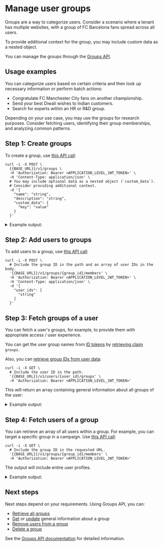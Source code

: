 # Manage user groups

Groups are a way to categorize users. Consider a scenario where a tenant has multiple websites, with a group of FC Barcelona fans spread across all users. 

To provide additional context for the group, you may include custom data as a nested object.  

You can manage the groups through the [Groups API]().  

## Usage examples  

You can categorize users based on certain criteria and then look up necessary information or perform batch actions:  

- Congratulate FC Manchester City fans on another championship.
- Send your best Diwali wishes to Indian customers.
- Search for experts within an HR or R&D group.

Depending on your use case, you may use the groups for research purposes. Consider fetching users, identifying their group memberships, and analyzing common patterns.  

## Step 1: Create groups  

To create a group, use [this API call]():  

```shell
curl -i -X POST \
  {{BASE_URL}}/v1/groups \
  -H 'Authorization: Bearer <APPLICATION_LEVEL_JWT_TOKEN>' \
  -H 'Content-Type: application/json' \
  # You may include optional data as a nested object (`custom_data`).
  # Consider providing additional context. 
  -d '{
    "name": "string",
    "description": "string",    
    "custom_data": {
      "key": "value"
    }
  }'
``` 

<details>  
<summary>Example output:</summary>  

```json
{
  "result": {
    "group_id": "4be2eff2574323ce",
    "name": "FC Barcelona fans",
    "description": "FC Barcelona fans across EMEA",
    "created_at": 1696481564,
    "updated_at": 1696481564,
    "custom_data": {
      "started_tracking": "2019-08-24T14:15:22Z"
    }
  }
}
```
</details>

## Step 2: Add users to groups  

To add users to a group, use [this API call]():  

```shell
curl -i -X POST \
  # Include the group ID in the path and an array of user IDs in the body. 
  '{{BASE_URL}}/v1/groups/{group_id}/members' \
  -H 'Authorization: Bearer <APPLICATION_LEVEL_JWT_TOKEN>' \
  -H 'Content-Type: application/json' \
  -d '{
    "user_ids": [
      "string"
    ]
  }'
```

## Step 3: Fetch groups of a user 

You can fetch a user's groups, for example, to provide them with appropriate access / user experience. 

You can get the user group names from [ID tokens]() by [retrieving claim]() `groups`. 

Also, you can [retrieve group IDs from user data]():  

```shell 
curl -i -X GET \
  # Include the user ID in the path. 
  '{{BASE_URL}}/v1/users/{user_id}/groups' \
  -H 'Authorization: Bearer <APPLICATION_LEVEL_JWT_TOKEN>'
```

This will return an array containing general information about all groups of the user:   

<details>  
<summary>Example output:</summary>  

```json
{
  "result": [
    {
      "group_id": "4be2eff2574323ce",
      "name": "FC Barcelona fans",
      "description": "FC Barcelona fans across EMEA",
      "created_at": 1696481564,
      "updated_at": 1696481987,
      "custom_data": {}
    }
  ]
}
```
</details>

## Step 4: Fetch users of a group  

You can retrieve an array of all users within a group. For example, you can target a specific group in a campaign. Use [this API call]():  

```shell 
curl -i -X GET \
  # Include the group ID in the requested URL. 
  '{{BASE_URL}}/v1/groups/{group_id}/members' \
  -H 'Authorization: Bearer <APPLICATION_LEVEL_JWT_TOKEN>'
```

The output will include entire user profiles.  

<details>  
<summary>Example output:</summary>  

<embed src="/guides/reusables/user/_user_group_example.md" />

</details> 

## Next steps  

Next steps depend on your requirements. Using Groups API, you can:  

- [Retrieve all groups]()  
- [Get]() or [update]() general information about a group  
- [Remove users from a group]()
- [Delete a group]()  

See the [Groups API documentation]() for detailed information.  